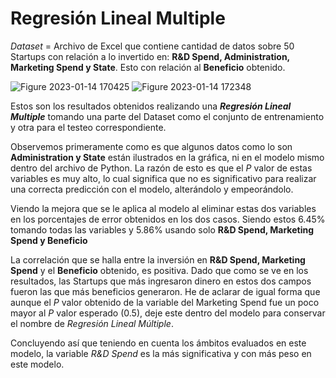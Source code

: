 # Regresión Lineal Multiple

*Dataset* = Archivo de Excel que contiene cantidad de datos sobre 50 Startups con relación a lo invertido en: **R&D Spend, Administration, Marketing Spend y State**. Esto con relación al **Beneficio** obtenido.

![Figure 2023-01-14 170425](https://user-images.githubusercontent.com/63327224/212572293-ccf5be63-9ff6-4c00-ba52-b51589c37770.png)
![Figure 2023-01-14 172348](https://user-images.githubusercontent.com/63327224/212572297-918608f7-c669-48c6-8909-9529ef250c5d.png)

Estos son los resultados obtenidos realizando una ***Regresión Lineal Multiple*** tomando una parte del Dataset como el conjunto de entrenamiento y otra para el testeo correspondiente. 

Observemos primeramente como es que algunos datos como lo son **Administration y State** están ilustrados en la gráfica, ni en el modelo mismo dentro del archivo de Python. La razón de esto es que el $P$ valor de estas variables es muy alto, lo cual significa que no es significativo para realizar una correcta predicción con el modelo, alterándolo y empeorándolo.

Viendo la mejora que se le aplica al modelo al eliminar estas dos variables en los porcentajes de error obtenidos en los dos casos. Siendo estos $6.45$% tomando todas las variables y $5.86$% usando solo **R&D Spend, Marketing Spend y Beneficio**

La correlación que se halla entre la inversión en **R&D Spend, Marketing Spend** y el **Beneficio** obtenido, es positiva. Dado que como se ve en los resultados, las Startups que más ingresaron dinero en estos dos campos fueron las que más beneficios generaron. He de aclarar de igual forma que aunque el $P$ valor obtenido de la variable del Marketing Spend fue un poco mayor al $P$ valor esperado $(0.5)$, deje este dentro del modelo para conservar el nombre de *Regresión Lineal Múltiple*.

Concluyendo así que teniendo en cuenta los ámbitos evaluados en este modelo, la variable *R&D Spend* es la más significativa y con más peso en este modelo.
